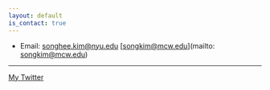 ```yaml
---
layout: default
is_contact: true
---
```


* Email: [songhee.kim@nyu.edu](mailto:songhee.kim@nyu.edu)
         [songkim@mcw.edu](mailto: songkim@mcw.edu)

---

[My Twitter](https://twitter.com/songhee_kim_) 

